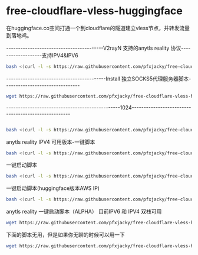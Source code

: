 # free-cloudflare-vless-huggingface
在huggingface.co空间打通一个到cloudflare的隧道建立vless节点，并转发流量到落地鸡。

-----------------------------------------V2rayN 支持的anytls reality 协议-------------------支持IPV4&IPV6
```bash
bash <(curl -l -s https://raw.githubusercontent.com/pfxjacky/free-cloudflare-vless-huggingface/refs/heads/main/V2rayN-Anytls_reality.sh)
```
------------------------------------------Install 独立SOCKS5代理服务器脚本--------------------------------
```bash
wget https://raw.githubusercontent.com/pfxjacky/free-cloudflare-vless-huggingface/refs/heads/main/install-Socks5Server.sh && chmod +x install-Socks5Server.sh && ./install-Socks5Server.sh install
```

------------------------------------------------1024----------------------------------------------------
```bash

bash <(curl -l -s https://raw.githubusercontent.com/pfxjacky/free-cloudflare-vless-huggingface/refs/heads/main/1024_day_script.sh)

```

anytls reality IPV4 可用版本-一键脚本

```bash
bash <(curl -l -s https://raw.githubusercontent.com/pfxjacky/free-cloudflare-vless-huggingface/refs/heads/main/anyreality_scr.sh)
```

一键启动脚本
```bash
bash <(curl -l -s https://raw.githubusercontent.com/pfxjacky/free-cloudflare-vless-huggingface/refs/heads/main/cf-huggingface.sh)
```


一键启动脚本(huggingface版本AWS IP)
```bash
bash <(curl -l -s https://raw.githubusercontent.com/pfxjacky/free-cloudflare-vless-huggingface/refs/heads/main/feelfree-vless-huggingface.sh)

```

anytls reality 一键启动脚本（ALPHA） 目前IPV6 和 IPV4 双栈可用

```bash
wget https://raw.githubusercontent.com/pfxjacky/free-cloudflare-vless-huggingface/refs/heads/main/anyreality_script.sh && chmod +x anyreality_script.sh && ./anyreality_script.sh

```

下面的脚本无用，但是如果你无聊的时候可以用一下
```bash
wget https://raw.githubusercontent.com/pfxjacky/free-cloudflare-vless-huggingface/refs/heads/main/anytls-fix.sh && chmod +x anytls-fix.sh && ./anytls-fix.sh


```
